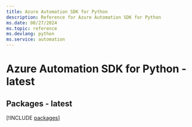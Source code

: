 ```yaml
---
title: Azure Automation SDK for Python
description: Reference for Azure Automation SDK for Python
ms.date: 08/27/2024
ms.topic: reference
ms.devlang: python
ms.service: automation
---
```

# Azure Automation SDK for Python - latest
## Packages - latest
[!INCLUDE [packages](automation-index.md)]